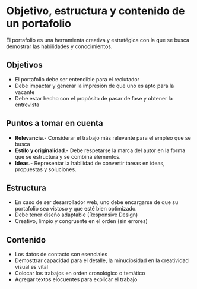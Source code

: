 # Objetivo, estructura y contenido de un portafolio

El portafolio es una herramienta creativa y estratégica con la que se busca demostrar las habilidades y conocimientos.

## Objetivos

- El portafolio debe ser entendible para el reclutador
- Debe impactar y generar la impresión de que uno es apto para la vacante
- Debe estar hecho con el propósito de pasar de fase y obtener la entrevista

## Puntos a tomar en cuenta

- **Relevancia**.- Considerar el trabajo más relevante para el empleo que se busca
- **Estilo y originalidad**.- Debe respetarse la marca del autor en la forma que se estructura y se combina elementos.
- **Ideas**.- Representar la habilidad de convertir tareas en ideas, propuestas y soluciones.

## Estructura

- En caso de ser desarrollador web, uno debe encargarse de que su portafolio sea vistoso y que esté bien optimizado.
- Debe tener diseño adaptable (Responsive Design)
- Creativo, limpio y congruente en el orden (sin errores)

## Contenido

- Los datos de contacto son esenciales
- Demosttrar capacidad para el detalle, la minuciosidad en la creatividad visual es vital
- Colocar los trabajos en orden cronológico o temático
- Agregar textos elocuentes para explicar el trabajo

